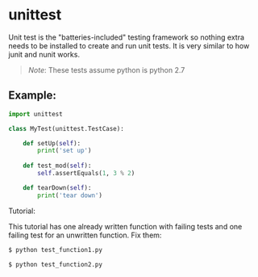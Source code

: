 unittest
========

Unit test is the "batteries-included" testing framework so nothing extra needs to be installed to create and run unit tests. It is very similar to how junit and nunit works.

> _Note_: These tests assume python is python 2.7

Example:
--------

```python
import unittest

class MyTest(unittest.TestCase):

    def setUp(self):
        print('set up')
    
    def test_mod(self):
        self.assertEquals(1, 3 % 2)

    def tearDown(self):
        print('tear down')
```

Tutorial:

This tutorial has one already written function with failing tests and one failing test for an unwritten function. Fix them:

```bash
$ python test_function1.py
```

```bash
$ python test_function2.py
```

